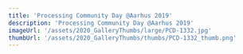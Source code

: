 ```yaml
---
title: 'Processing Community Day @Aarhus 2019'
description: 'Processing Community Day @Aarhus 2019'
imageUrl: '/assets/2020_GalleryThumbs/large/PCD-1332.jpg'
thumbUrl: '/assets/2020_GalleryThumbs/thumbs/PCD-1332_thumb.png'
---
```

